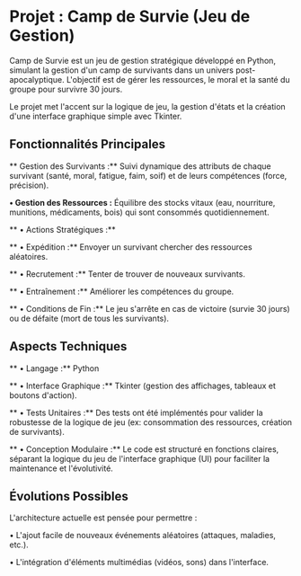 # Projet : Camp de Survie (Jeu de Gestion)
Camp de Survie est un jeu de gestion stratégique développé en Python, simulant la gestion d'un camp de survivants dans un univers post-apocalyptique. L'objectif est de gérer les ressources, le moral et la santé du groupe pour survivre 30 jours.

Le projet met l'accent sur la logique de jeu, la gestion d'états et la création d'une interface graphique simple avec Tkinter.

## Fonctionnalités Principales
**   Gestion des Survivants :** Suivi dynamique des attributs de chaque survivant (santé, moral, fatigue, faim, soif) et de leurs compétences (force, précision).

**• Gestion des Ressources :** Équilibre des stocks vitaux (eau, nourriture, munitions, médicaments, bois) qui sont consommés quotidiennement.

** • Actions Stratégiques :**

   ** • Expédition :** Envoyer un survivant chercher des ressources aléatoires.

   ** • Recrutement :** Tenter de trouver de nouveaux survivants.

   ** • Entraînement :** Améliorer les compétences du groupe.

   ** • Conditions de Fin :** Le jeu s'arrête en cas de victoire (survie 30 jours) ou de défaite (mort de tous les survivants).

## Aspects Techniques
** • Langage :** Python

** • Interface Graphique :** Tkinter (gestion des affichages, tableaux et boutons d'action).

** • Tests Unitaires :** Des tests ont été implémentés pour valider la robustesse de la logique de jeu (ex: consommation des ressources, création de survivants).

** • Conception Modulaire :** Le code est structuré en fonctions claires, séparant la logique du jeu de l'interface graphique (UI) pour faciliter la maintenance et l'évolutivité.

## Évolutions Possibles
L'architecture actuelle est pensée pour permettre :

  • L'ajout facile de nouveaux événements aléatoires (attaques, maladies, etc.).

  • L'intégration d'éléments multimédias (vidéos, sons) dans l'interface.
